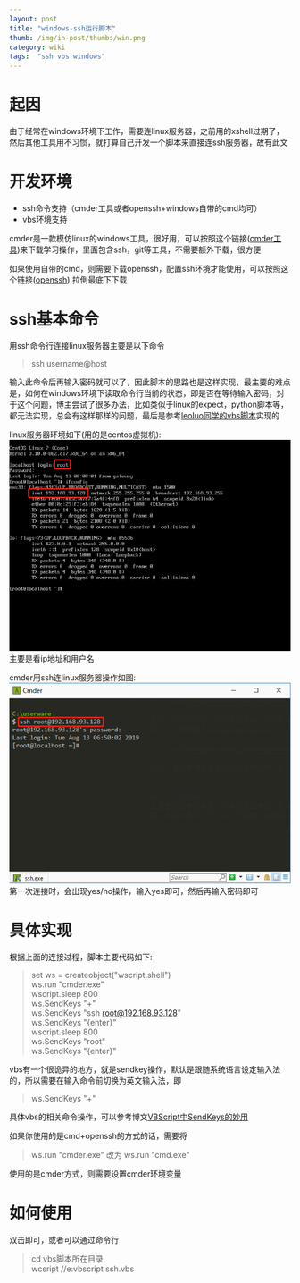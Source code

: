 ```yaml
---
layout: post 
title: "windows-ssh运行脚本"
thumb: /img/in-post/thumbs/win.png
category: wiki
tags:  "ssh vbs windows"
---
```

# 起因
由于经常在windows环境下工作，需要连linux服务器，之前用的xshell过期了，然后其他工具用不习惯，就打算自己开发一个脚本来直接连ssh服务器，故有此文

# 开发环境
- ssh命令支持（cmder工具或者openssh+windows自带的cmd均可）
- vbs环境支持

cmder是一款模仿linux的windows工具，很好用，可以按照这个链接([cmder工具](https://cmder.net/))来下载学习操作，里面包含ssh，git等工具，不需要额外下载，很方便

如果使用自带的cmd，则需要下载openssh，配置ssh环境才能使用，可以按照这个链接([openssh](http://www.mls-software.com/opensshd.html)),拉倒最底下下载

# ssh基本命令
用ssh命令行连接linux服务器主要是以下命令
>ssh username@host    

输入此命令后再输入密码就可以了，因此脚本的思路也是这样实现，最主要的难点是，如何在windows环境下读取命令行当前的状态，即是否在等待输入密码，对于这个问题，博主尝试了很多办法，比如类似于linux的expect，python脚本等，都无法实现，总会有这样那样的问题，最后是参考[leoluo同学的vbs脚本](http://www.sixleoluo.me/computer/tech/325/)实现的

linux服务器环境如下(用的是centos虚拟机):
![server](/img/in-post/windows-ssh/server.png)
主要是看ip地址和用户名

cmder用ssh连linux服务器操作如图:
![ssh-connect](/img/in-post/windows-ssh/ssh-connect.png)
第一次连接时，会出现yes/no操作，输入yes即可，然后再输入密码即可


# 具体实现
根据上面的连接过程，脚本主要代码如下:
>set ws = createobject("wscript.shell")    
ws.run "cmder.exe"    
wscript.sleep 800    
ws.SendKeys "+"    
ws.SendKeys "ssh root@192.168.93.128"    
ws.SendKeys "{enter}"    
wscript.sleep 800    
ws.SendKeys "root"     
ws.SendKeys "{enter}"    

vbs有一个很诡异的地方，就是sendkey操作，默认是跟随系统语言设定输入法的，所以需要在输入命令前切换为英文输入法，即
>ws.SendKeys "+"

具体vbs的相关命令操作，可以参考博文[VBScript中SendKeys的妙用
](https://blog.csdn.net/Feiin/article/details/6447684)

如果你使用的是cmd+openssh的方式的话，需要将
>ws.run "cmder.exe" 改为 ws.run "cmd.exe"

使用的是cmder方式，则需要设置cmder环境变量

# 如何使用
双击即可，或者可以通过命令行
>cd vbs脚本所在目录    
wcsript //e:vbscript ssh.vbs